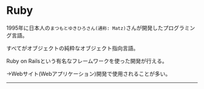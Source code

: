 # Ruby

1995年に日本人の`まつもとゆきひろさん(通称: Matz)`さんが開発したプログラミング言語。

すべてがオブジェクトの純粋なオブジェクト指向言語。

Ruby on Railsという有名なフレームワークを使った開発が行える。

→Webサイト(Webアプリケーション)開発で使用されることが多い。

---